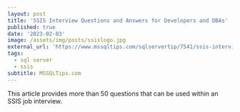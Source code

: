 ```yaml
---
layout: post
title: 'SSIS Interview Questions and Answers for Developers and DBAs'
published: true
date: '2023-02-03'
image: /assets/img/posts/ssislogo.jpg
external_url: 'https://www.mssqltips.com/sqlservertip/7541/ssis-interview-questions-answers/?utm_source=HadiFadlallah'
tags:
  - sql server
  - ssis
subtitle: MSSQLTips.com
---
```

This article provides more than 50 questions that can be used within an SSIS job interview.
